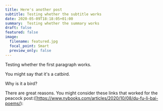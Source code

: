 ```yaml
---
title: Here's another post
subtitle: Testing whether the subtitle works
date: 2020-05-09T18:18:05+01:00
summary:  Testing whether the summary works
draft: false
featured: false
image:
  filename: featured.jpg
  focal_point: Smart
  preview_only: false
---
```


Testing whether the first paragraph works.

<!--more-->

You might say that it's a catbird.

Why is it a bird?

There are great reasons. You might consider these links that worked for the peacock post:([https://www.nybooks.com/articles/2020/10/08/du-fu-li-bai-poems/):

